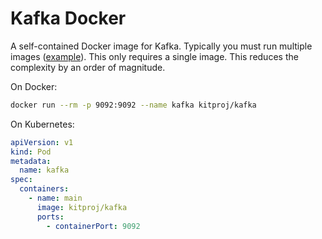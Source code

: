 # Kafka Docker

A self-contained Docker image for Kafka. Typically you must run multiple
images ([example](https://developer.confluent.io/quickstart/kafka-docker/)). This only requires a single image. This
reduces the complexity by an order of magnitude.

On Docker:

```bash
docker run --rm -p 9092:9092 --name kafka kitproj/kafka 
```

On Kubernetes:

```yaml
apiVersion: v1
kind: Pod
metadata:
  name: kafka
spec:
  containers:
    - name: main
      image: kitproj/kafka
      ports:
        - containerPort: 9092
```